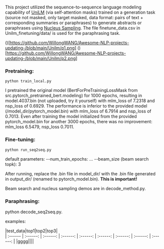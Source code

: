 This project utilized the sequence-to-sequence language modeling capability of [UniLM](https://arxiv.org/abs/1905.03197) (via self-attention masks) trained on a generation task (source not masked, only target masked, data format: pairs of text + corresponding summaries or paraphrases) to generate abstracts or paraphrases using [Nucleus Sampling](https://arxiv.org/abs/1904.09751). The file finetune_data.csv in Unilm_finetuning/data/ is used for the paraphrasing task.

()[https://github.com/WillongWANG/Awesome-NLP-projects-updating-/blob/main/Unilm/p1.png]
()[https://github.com/WillongWANG/Awesome-NLP-projects-updating-/blob/main/Unilm/p2.png]

### Pretraining:
```
python train_local.py
```
I pretrained the original model (BertForPreTrainingLossMask from src.pytorch_pretrained_bert.modeling) for 1000 epochs, resulting in model.4037.bin (not uploaded, try it yourself) with mlm_loss of 7.2318 and nsp_loss of 0.6929. The performance is inferior to the provided model (/model_dir/pytorch_model.bin) with mlm_loss of 6.7914 and nsp_loss of 0.7013. Even after training the model initialized from the provided pytorch_model.bin for another 3000 epochs, there was no improvement: mlm_loss 6.5479, nsp_loss 0.7011.

### Fine-tuning:
```
python run_seq2seq.py
```
default parameters:
--num_train_epochs: ...
--beam_size (beam search topk): 3

After running, replace the .bin file in model_dir/ with the .bin file generated in output_dir/ (renamed to pytorch_model.bin). **This is important!**

Beam search and nucleus sampling demos are in decode_method.py.

### Paraphrasing:
python decode_seq2seq.py.

examples:

|test_data|top1|top2|top3|  
| :------ | :------: | :------: | :------: | :------: | :------: | :------: | :------: | :------: |
|gggg||||

